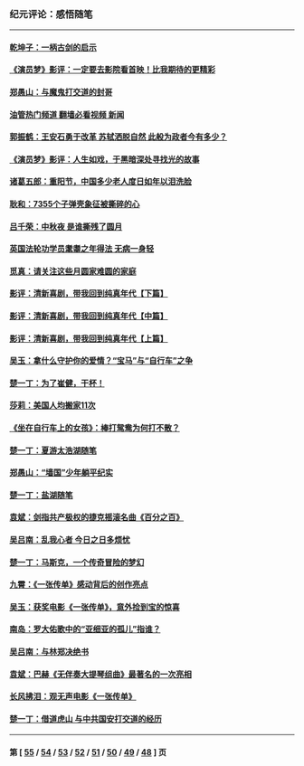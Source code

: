 ### 纪元评论：感悟随笔
---
#### [乾坤子：一柄古剑的启示](../../pages/nsc1035/n13841954.md?10130330) 
#### [《演员梦》影评：一定要去影院看首映！比我期待的更精彩](../../pages/nsc1035/n13840865.md?10130330) 
#### [郑愚山：与魔鬼打交道的封哥](../../pages/nsc1035/n13840314.md?10130330) 
#### [油管热门频道 翻墙必看视频 新闻](ok?10130330)
#### [郭振鹤：王安石勇于改革 苏轼洒脱自然 此般为政者今有多少？](../../pages/nsc1035/n13836901.md?10130330) 
#### [《演员梦》影评：人生如戏，于黑暗深处寻找光的故事](../../pages/nsc1035/n13832182.md?10130330) 
#### [诸葛五郎：重阳节，中国多少老人度日如年以泪洗脸](../../pages/nsc1035/n13831696.md?10130330) 
#### [耿和：7355个子弹壳象征被撕碎的心](../../pages/nsc1035/n13830612.md?10130330) 
#### [吕千荣：中秋夜 是谁撕残了圆月](../../pages/nsc1035/n13824365.md?10130330) 
#### [英国法轮功学员耄耋之年得法 无病一身轻](../../pages/nsc1035/n13821415.md?10130330) 
#### [觅真：请关注这些月圆家难圆的家庭](../../pages/nsc1035/n13817374.md?10130330) 
#### [影评：清新喜剧，带我回到纯真年代【下篇】](../../pages/nsc1035/n13806698.md?10130330) 
#### [影评：清新喜剧，带我回到纯真年代【中篇】](../../pages/nsc1035/n13806120.md?10130330) 
#### [影评：清新喜剧，带我回到纯真年代【上篇】](../../pages/nsc1035/n13805467.md?10130330) 
#### [吴玉：拿什么守护你的爱情？“宝马”与“自行车”之争](../../pages/nsc1035/n13804482.md?10130330) 
#### [楚一丁：为了崔健，干杯！](../../pages/nsc1035/n13802006.md?10130330) 
#### [莎莉：美国人均搬家11次](../../pages/nsc1035/n13801777.md?10130330) 
#### [《坐在自行车上的女孩》：棒打鸳鸯为何打不散？](../../pages/nsc1035/n13799272.md?10130330) 
#### [楚一丁：夏游太浩湖随笔](../../pages/nsc1035/n13796515.md?10130330) 
#### [郑愚山：“墙国”少年躺平纪实](../../pages/nsc1035/n13796701.md?10130330) 
#### [楚一丁：盐湖随笔](../../pages/nsc1035/n13796541.md?10130330) 
#### [袁斌：剑指共产极权的捷克摇滚名曲《百分之百》](../../pages/nsc1035/n13777612.md?10130330) 
#### [吴吕南：乱我心者 今日之日多烦忧](../../pages/nsc1035/n13777510.md?10130330) 
#### [楚一丁：马斯克，一个传奇冒险的梦幻](../../pages/nsc1035/n13777160.md?10130330) 
#### [九霄：《一张传单》感动背后的创作亮点](../../pages/nsc1035/n13773830.md?10130330) 
#### [吴玉：获奖电影《一张传单》，意外捡到宝的惊喜](../../pages/nsc1035/n13772014.md?10130330) 
#### [南岛：罗大佑歌中的“亚细亚的孤儿”指谁？](../../pages/nsc1035/n13765051.md?10130330) 
#### [吴吕南：与林郑决绝书](../../pages/nsc1035/n13764053.md?10130330) 
#### [袁斌：巴赫《无伴奏大提琴组曲》最著名的一次亮相](../../pages/nsc1035/n13762193.md?10130330) 
#### [长风拂泪：观无声电影《一张传单》](../../pages/nsc1035/n13759939.md?10130330) 
#### [楚一丁：借道虎山 与中共国安打交道的经历](../../pages/nsc1035/n13757589.md?10130330) 

---
#### 第 [ [55](./55.md?10130330) / [54](./54.md?10130330) / [53](./53.md?10130330) / [52](./52.md?10130330) / [51](./51.md?10130330) / [50](./50.md?10130330) / [49](./49.md?10130330) / [48](./48.md?10130330) ] 页
